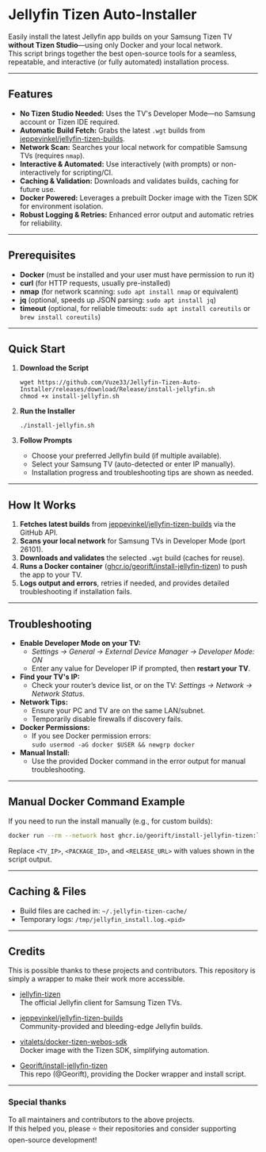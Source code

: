 # Jellyfin Tizen Auto-Installer

Easily install the latest Jellyfin app builds on your Samsung Tizen TV **without Tizen Studio**—using only Docker and your local network.  
This script brings together the best open-source tools for a seamless, repeatable, and interactive (or fully automated) installation process.

---

## Features

- **No Tizen Studio Needed:** Uses the TV's Developer Mode—no Samsung account or Tizen IDE required.
- **Automatic Build Fetch:** Grabs the latest `.wgt` builds from [jeppevinkel/jellyfin-tizen-builds](https://github.com/jeppevinkel/jellyfin-tizen-builds).
- **Network Scan:** Searches your local network for compatible Samsung TVs (requires `nmap`).
- **Interactive & Automated:** Use interactively (with prompts) or non-interactively for scripting/CI.
- **Caching & Validation:** Downloads and validates builds, caching for future use.
- **Docker Powered:** Leverages a prebuilt Docker image with the Tizen SDK for environment isolation.
- **Robust Logging & Retries:** Enhanced error output and automatic retries for reliability.

---

## Prerequisites

- **Docker** (must be installed and your user must have permission to run it)
- **curl** (for HTTP requests, usually pre-installed)
- **nmap** (for network scanning: `sudo apt install nmap` or equivalent)
- **jq** (optional, speeds up JSON parsing: `sudo apt install jq`)
- **timeout** (optional, for reliable timeouts: `sudo apt install coreutils` or `brew install coreutils`)

---

## Quick Start

1. **Download the Script**

   ```
   wget https://github.com/Vuze33/Jellyfin-Tizen-Auto-Installer/releases/download/Release/install-jellyfin.sh
   chmod +x install-jellyfin.sh
   ```

2. **Run the Installer**

   ```
   ./install-jellyfin.sh
   ```

3. **Follow Prompts**

   - Choose your preferred Jellyfin build (if multiple available).
   - Select your Samsung TV (auto-detected or enter IP manually).
   - Installation progress and troubleshooting tips are shown as needed.

---

## How It Works

1. **Fetches latest builds** from [jeppevinkel/jellyfin-tizen-builds](https://github.com/jeppevinkel/jellyfin-tizen-builds) via the GitHub API.
2. **Scans your local network** for Samsung TVs in Developer Mode (port 26101).
3. **Downloads and validates** the selected `.wgt` build (caches for reuse).
4. **Runs a Docker container** ([ghcr.io/georift/install-jellyfin-tizen](https://github.com/Georift/install-jellyfin-tizen)) to push the app to your TV.
5. **Logs output and errors**, retries if needed, and provides detailed troubleshooting if installation fails.

---

## Troubleshooting

- **Enable Developer Mode on your TV:**
  - *Settings → General → External Device Manager → Developer Mode: ON*
  - Enter any value for Developer IP if prompted, then **restart your TV**.
- **Find your TV's IP:**
  - Check your router’s device list, or on the TV: *Settings → Network → Network Status*.
- **Network Tips:**
  - Ensure your PC and TV are on the same LAN/subnet.
  - Temporarily disable firewalls if discovery fails.
- **Docker Permissions:**
  - If you see Docker permission errors:  
    `sudo usermod -aG docker $USER && newgrp docker`
- **Manual Install:**
  - Use the provided Docker command in the error output for manual troubleshooting.

---

## Manual Docker Command Example

If you need to run the install manually (e.g., for custom builds):

```sh
docker run --rm --network host ghcr.io/georift/install-jellyfin-tizen:latest <TV_IP> "<PACKAGE_ID>" "<RELEASE_URL>"
```
Replace `<TV_IP>`, `<PACKAGE_ID>`, and `<RELEASE_URL>` with values shown in the script output.

---

## Caching & Files

- Build files are cached in: `~/.jellyfin-tizen-cache/`
- Temporary logs: `/tmp/jellyfin_install.log.<pid>`

---

## Credits

This is possible thanks to these projects and contributors. This repository is simply a wrapper to make their work more accessible.

- [jellyfin-tizen](https://github.com/jellyfin/jellyfin-tizen)  
  The official Jellyfin client for Samsung Tizen TVs.

- [jeppevinkel/jellyfin-tizen-builds](https://github.com/jeppevinkel/jellyfin-tizen-builds)  
  Community-provided and bleeding-edge Jellyfin builds.

- [vitalets/docker-tizen-webos-sdk](https://github.com/vitalets/docker-tizen-webos-sdk)  
  Docker image with the Tizen SDK, simplifying automation.

- [Georift/install-jellyfin-tizen](https://github.com/Georift/install-jellyfin-tizen)  
  This repo (@Georift), providing the Docker wrapper and install script.

---

### Special thanks

To all maintainers and contributors to the above projects.  
If this helped you, please ⭐️ their repositories and consider supporting open-source development!
